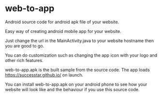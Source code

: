 # web-to-app

Android source code for android apk file of your website.

Easy way of creating android mobile app for your website.

Just change the url in the  MainActivity.java to your website hostname  then you  are  good to go. 

You can do customization such  as changing the app icon with your logo and other rich features.

web-to-app.apk is the built sample from the source code. The app loads https://successtar.github.io/ on launch.

You can install web-to-app.apk on your android phone to see how your website will look like and the behaviour if you use this source code.

